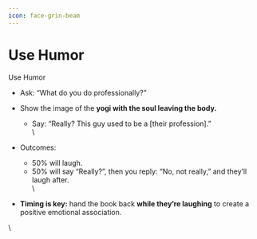 ```yaml
---
icon: face-grin-beam
---
```


# Use Humor

Use Humor

* Ask: “What do you do professionally?”
* Show the image of the **yogi with the soul leaving the body.**
  * Say: “Really? This guy used to be a \[their profession].”\
    \

* Outcomes:
  * 50% will laugh.
  * 50% will say “Really?”, then you reply: “No, not really,” and they’ll laugh after.\
    \

* **Timing is key:** hand the book back **while they’re laughing** to create a positive emotional association.

\

